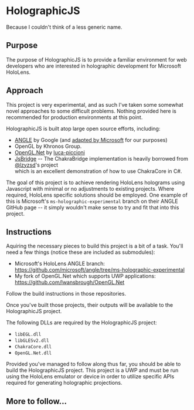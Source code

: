 ﻿# HolographicJS

Because I couldn't think of a less generic name.

## Purpose

The purpose of HolographicJS is to provide a familiar environment for web developers who are interested in holographic development for Microsoft HoloLens.


## Approach

This project is very experimental, and as such I've taken some somewhat novel approaches to some difficult problems. Nothing provided here is recommended for
production environments at this point.

HolographicJS is built atop large open source efforts, including:

- [ANGLE](https://github.com/google/angle) by Google (and [adapted by Microsoft](https://github.com/microsoft/angle/tree/ms-holographic-experimental) for our
purposes)
- OpenGL by Khronos Group.
- [OpenGL.Net](https://github.com/luca-piccioni/OpenGL.Net) by [luca-piccioni](https://github.com/luca-piccioni)
- [JsBridge](https://github.com/lzyzsd/JsBridge) -- The ChakraBridge implementation is heavily borrowed from [@lzyzsd](https://github.com/lzyzsd)'s project  
which is an excellent demonstration of how to use ChakraCore in C#.

The goal of this project is to achieve rendering HoloLens holograms using Javascript with minimal or no adjustments to existing projects. Where required,
HoloLens specific solutions should be employed. One example of this is Microsoft's `ms-holographic-experimental` branch on their ANGLE GitHub page -- it
simply wouldn't make sense to try and fit that into this project.

## Instructions

Aquiring the necessary pieces to build this project is a bit of a task. You'll need a few things (notice these are included as submodules):

- Microsoft's HoloLens ANGLE branch: https://github.com/microsoft/angle/tree/ms-holographic-experimental
- My fork of OpenGL.Net which supports UWP applications: https://github.com/lwansbrough/OpenGL.Net

Follow the build instructions in those repositories.

Once you've built those projects, their outputs will be available to the HolographicJS project. 

The following DLLs are required by the HolographicJS project:

- `libEGL.dll`
- `libGLESv2.dll`
- `ChakraCore.dll`
- `OpenGL.Net.dll`

Provided you've managed to follow along thus far, you should be able to build the HolographicJS project. This project is a UWP and must be run using the
HoloLens emulator or device in order to utilize specific APIs required for generating holographic projections.

## More to follow...
